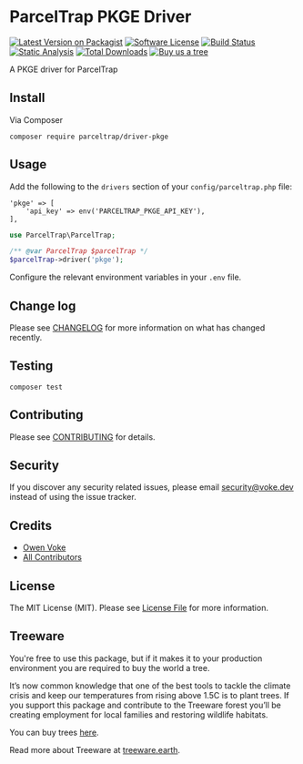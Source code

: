 # ParcelTrap PKGE Driver

[![Latest Version on Packagist][ico-version]][link-packagist]
[![Software License][ico-license]](LICENSE.md)
[![Build Status][ico-github-actions]][link-github-actions]
[![Static Analysis][ico-static-analysis]][link-static-analysis]
[![Total Downloads][ico-downloads]][link-downloads]
[![Buy us a tree][ico-treeware-gifting]][link-treeware-gifting]

A PKGE driver for ParcelTrap

## Install

Via Composer

```shell
composer require parceltrap/driver-pkge
```

## Usage

Add the following to the `drivers` section of your `config/parceltrap.php` file:

```
'pkge' => [
    'api_key' => env('PARCELTRAP_PKGE_API_KEY'),
],
```

```php
use ParcelTrap\ParcelTrap;

/** @var ParcelTrap $parcelTrap */
$parcelTrap->driver('pkge');
```

Configure the relevant environment variables in your `.env` file.

## Change log

Please see [CHANGELOG](CHANGELOG.md) for more information on what has changed recently.

## Testing

```shell
composer test
```

## Contributing

Please see [CONTRIBUTING](.github/CONTRIBUTING.md) for details.

## Security

If you discover any security related issues, please email security@voke.dev instead of using the issue tracker.

## Credits

- [Owen Voke][link-author]
- [All Contributors][link-contributors]

## License

The MIT License (MIT). Please see [License File](LICENSE.md) for more information.

## Treeware

You're free to use this package, but if it makes it to your production environment you are required to buy the world a tree.

It’s now common knowledge that one of the best tools to tackle the climate crisis and keep our temperatures from rising above 1.5C is to plant trees. If you support this package and contribute to the Treeware forest you’ll be creating employment for local families and restoring wildlife habitats.

You can buy trees [here][link-treeware-gifting].

Read more about Treeware at [treeware.earth][link-treeware].

[ico-version]: https://img.shields.io/packagist/v/parceltrap/driver-pkge.svg?style=flat-square
[ico-license]: https://img.shields.io/badge/license-MIT-brightgreen.svg?style=flat-square
[ico-github-actions]: https://img.shields.io/github/workflow/status/parceltrap/driver-pkge/Tests.svg?style=flat-square
[ico-static-analysis]: https://img.shields.io/github/workflow/status/parceltrap/driver-pkge/Static%20Analysis.svg?style=flat-square&label=Static%20Analysis
[ico-downloads]: https://img.shields.io/packagist/dt/parceltrap/driver-pkge.svg?style=flat-square
[ico-treeware-gifting]: https://img.shields.io/badge/Treeware-%F0%9F%8C%B3-lightgreen?style=flat-square

[link-packagist]: https://packagist.org/packages/parceltrap/driver-pkge
[link-github-actions]: https://github.com/parceltrap/driver-pkge/actions
[link-static-analysis]: https://github.com/parceltrap/driver-pkge/actions/workflows/static.yml
[link-downloads]: https://packagist.org/packages/parceltrap/driver-pkge
[link-treeware]: https://treeware.earth
[link-treeware-gifting]: https://ecologi.com/owenvoke?gift-trees
[link-author]: https://github.com/owenvoke
[link-contributors]: ../../contributors
